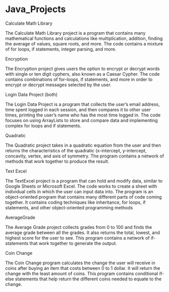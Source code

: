 # Java_Projects
Calculate Math Library

The Calculate Math Library project is a program that contains many mathematical functions and calculations like multiplication, addition, finding the average of values, square roots, and more. The code contains a mixture of for loops, if statements, integer parsing, and more. 

Encryption

The Encryption project gives users the option to encrypt or decrypt words with single or ten digit cyphers, also known as a Caesar Cypher. The code contains combinations of for-loops, if statements, and more in order to encrypt or decrypt messages selected by the user.

Login Data Project (both)

The Login Data Project is a program that collects the user’s email address, time spent logged in each session, and then compares it to other user times, printing the user’s name who has the most time logged in. The code focuses on using ArrayLists to store and compare data and implementing complex for loops and if statements. 

Quadratic

The Quadratic project  takes in a quadratic equation from the user and then returns the characteristics of the quadratic (x-intercept, y-intercept, concavity, vertex, and axis of symmetry. The program contains a network of methods that work together to produce the result. 

Text Excel

The TextExcel project is a program that can hold and modify data, similar to Google Sheets or Microsoft Excel. The code works to create a sheet with individual cells in which the user can input data into. The program is an object-oriented program that contains many different parts of code coming together. It contains coding techniques like inheritance, for loops, if statements, and other object-oriented programming methods

AverageGrade

The Average Grade project collects grades from 0 to 100 and finds the average grade between all the grades. It also returns the total, lowest, and highest score for the user to see. This program contains a network of if-statements that work together to generate the output.

Coin Change

The Coin Change program calculates the change the user will receive in coins after buying an item that costs between 0 to 1 dollar. It will return the change with the least amount of coins. This program contains conditional if-else statements that help return the different coins needed to equate to the change.





